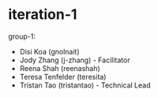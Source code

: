 iteration-1
===========

group-1:
+ Disi Koa (gnolnait)
+ Jody Zhang (j-zhang) - Facilitator
+ Reena Shah (reenashah)
+ Teresa Tenfelder (teresita)
+ Tristan Tao (tristantao) - Technical Lead
